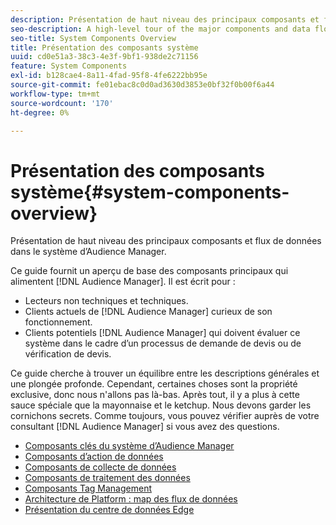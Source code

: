 ```yaml
---
description: Présentation de haut niveau des principaux composants et flux de données dans le système d’Audience Manager.
seo-description: A high-level tour of the major components and data flows in the Audience Manager system.
seo-title: System Components Overview
title: Présentation des composants système
uuid: cd0e51a3-38c3-4e3f-9bf1-938de2c71156
feature: System Components
exl-id: b128cae4-8a11-4fad-95f8-4fe6222bb95e
source-git-commit: fe01ebac8c0d0ad3630d3853e0bf32f0b00f6a44
workflow-type: tm+mt
source-wordcount: '170'
ht-degree: 0%

---
```


# Présentation des composants système{#system-components-overview}

Présentation de haut niveau des principaux composants et flux de données dans le système d’Audience Manager.

<!-- 

c_compintro.xml

 -->

Ce guide fournit un aperçu de base des composants principaux qui alimentent [!DNL Audience Manager]. Il est écrit pour :

* Lecteurs non techniques et techniques.
* Clients actuels de [!DNL Audience Manager] curieux de son fonctionnement.
* Clients potentiels [!DNL Audience Manager] qui doivent évaluer ce système dans le cadre d’un processus de demande de devis ou de vérification de devis.

Ce guide cherche à trouver un équilibre entre les descriptions générales et une plongée profonde. Cependant, certaines choses sont la propriété exclusive, donc nous n&#39;allons pas là-bas. Après tout, il y a plus à cette sauce spéciale que la mayonnaise et le ketchup. Nous devons garder les cornichons secrets. Comme toujours, vous pouvez vérifier auprès de votre consultant [!DNL Audience Manager] si vous avez des questions.

* [Composants clés du système d’Audience Manager](/help/using/reference/system-components/components-stack.md)
* [Composants d’action de données](/help/using/reference/system-components/components-data-action.md)
* [Composants de collecte de données](/help/using/reference/system-components/components-data-collection.md)
* [Composants de traitement des données](/help/using/reference/system-components/components-data-processing.md)
* [Composants Tag Management](/help/using/reference/system-components/components-tag-management.md)
* [Architecture de Platform : map des flux de données](/help/using/reference/system-components/components-platform-architecture.md)
* [Présentation du centre de données Edge](/help/using/reference/system-components/components-edge.md)
